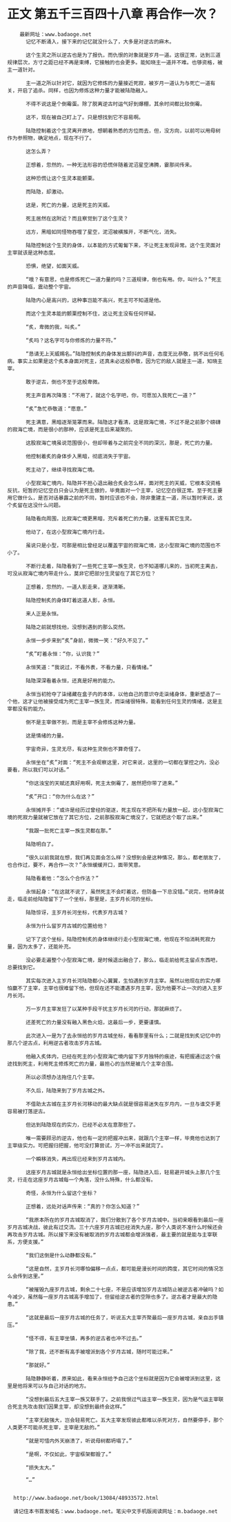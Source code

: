 # 正文 第五千三百四十八章 再合作一次？
        最新网址：www.badaoge.net
          记忆不断涌入，接下来的记忆就没什么了，大多是对逆古的麻木。
      
          这个生灵之所以逆古也是为了报仇，而仇恨的对象就是岁月一道。这很正常，达到三道规律层次，方寸之距已经不再是束缚，它接触的也会更多。能知晓主一道并不难。也够资格，被主一道针对。
      
          主一道之所以针对它，就因为它修炼的力量接近死寂，被岁月一道认为与死亡一道有关，开启了追杀。同样，也因为修炼这种力量才能被陆隐融入。
      
          不得不说这是个倒霉蛋。除了脱离逆古时运气好到爆棚，其余时间都比较倒霉。
      
          这不，现在被自己盯上了。只是想找到它不容易啊。
      
          陆隐控制着这个生灵离开原地，想朝着熟悉的方位而去，但，没方向，以前可以用母树作为参照物，确定地点，现在不行了。
      
          这怎么弄？
      
          正想着，忽然的，一种无法形容的恐慌伴随着泥沼星空沸腾，霎那间传来。
      
          这种恐慌让这个生灵本能颤栗。
      
          而陆隐，却激动。
      
          这是，死亡的力量，这是死主的天威。
      
          死主居然在这附近？而且察觉到了这个生灵？
      
          远方，黑暗如同怪物吞噬了星空，泥沼被横推开，不断气化，消失。
      
          陆隐控制这个生灵的身体，以本能的方式匍匐下来，不让死主发现异常。这个生灵面对主宰就该是这种态度。
      
          恐惧，绝望，如面天威。
      
          “哦？有意思，也是修炼死亡一道力量的吗？三道规律，倒也有用。你，叫什么？”死主的声音降临，震动整个宇宙。
      
          陆隐内心是高兴的，这种事岂能不高兴，死主可不知道是他。
      
          而这个生灵本能的颤栗控制不住，这让死主没有任何怀疑。
      
          “炙，卑微的我，叫炙。”
      
          “炙吗？这名字可与你修炼的力量不符。”
      
          “恳请无上天威赐名。”陆隐控制炙的身体发出颤抖的声音，态度无比恭敬，挑不出任何毛病。事实上如果是这个炙本身面对死主，还真未必这般恭敬，因为它的敌人就是主一道，知晓主宰。
      
          敢于逆古，倒也不至于这般卑微。
      
          死主声音再次降落：“不用了，就这个名字吧，你，可愿加入我死亡一道？”
      
          “炙”急忙恭敬道：“愿意。”
      
          死主满意，黑暗逐渐笼罩而来。陆隐这才看清，这是寂海亡境，不过不是之前那个磅礴的寂海亡境，而是很小的那种，应该是死主后来凝聚的。
      
          这股寂海亡境虽说范围很小，但却带着与之前完全不同的深沉，那是，死亡的力量。
      
          他控制着炙的身体步入黑暗，彻底消失于宇宙。
      
          死主动了，继续寻找寂海亡境。
      
          小型寂海亡境内，陆隐并不担心退出融合炙会怎么样，面对死主的天威，它根本没资格反抗，短暂的记忆空白只会认为是死主做的，毕竟面对一个主宰，记忆空白很正常。至于死主要用它做什么，是否对话暴露之前的不同，暂时应该也不会，除非重建主一道，所以暂时来说，这个炙留在这没什么问题。
      
          陆隐看向周围，比寂海亡境更黑暗，充斥着死亡的力量，这里有其它生灵。
      
          他动了，在这小型寂海亡境内行走。
      
          虽说只是小型，可那是相比曾经足以覆盖宇宙的寂海亡境，这小型寂海亡境的范围也不小了。
      
          不断行走着，陆隐看到了一些死亡主宰一族生灵，也不知道哪儿来的，当初死主离去，可没从寂海亡境内带走什么，莫非它把部分生灵留在了其它方位？
      
          正想着，忽然的，一道人影走来，逐渐清晰。
      
          陆隐控制炙的身体盯着这道人影，永恒。
      
          来人正是永恒。
      
          陆隐之前就想找他，没想到遇到的那么突然。
      
          永恒一步步来到“炙”身前，微微一笑：“好久不见了。”
      
          “炙”盯着永恒：“你，认识我？”
      
          永恒笑道：“我说过，不看外表，不看力量，只看情绪。”
      
          陆隐深深看着永恒，还真是好用的能力。
      
          永恒当初抢夺了柒绪藏在盒子内的本体，以他自己的意识夺走柒绪身体，重新塑造了一个他，这才让他被接受成为死亡主宰一族生灵，而柒绪很特殊，能看到任何生灵的情绪，这是主宰都没有的能力。
      
          倒不是主宰做不到，而是主宰不会修炼这种力量。
      
          这是情绪的力量。
      
          宇宙奇异，生灵无尽，有这种生灵倒也不算奇怪了。
      
          永恒坐在“炙”对面：“死主不会观察这里，对它来说，这里的一切都在掌控之内，没必要看，所以我们可以对话。”
      
          “你这浊宝的天赋还真好用啊，死主太倒霉了，居然把你带了进来。”
      
          “炙”开口：“你为什么在这？”
      
          永恒摊开手：“或许是经历过曾经的驱逐，死主现在不把所有力量放一起，这小型寂海亡境的死寂力量就被它放在了其它方位，之前那股寂海亡境没了，它就把这个取了出来。”
      
          “我跟一批死亡主宰一族生灵都在那。”
      
          陆隐明白了。
      
          “很久以前我就在想，我们再见面会怎么样？没想到会是这种情况，那么，都老朋友了，也合作过，要不，再合作一次？”永恒缓缓开口，面带笑意。
      
          陆隐看着他：“怎么个合作法？”
      
          永恒起身：“在这就不说了，虽然死主不会盯着这，但防备一下总没错。”说完，他转身就走，临走前给陆隐留下了一个坐标，那里是，主岁月长河的坐标。
      
          陆隐惊讶，主岁月长河坐标，代表岁月古城？
      
          永恒为什么留岁月古城的位置给他？
      
          记下了这个坐标，陆隐控制炙的身体继续行走小型寂海亡境，他现在不怕消耗死寂力量，因为太多了，还能补充。
      
          没必要走遍整个小型寂海亡境，是时候退出融合了，那么，临走前给死主留点东西吧，总要找到它。
      
          其实每次进入主岁月长河陆隐都小心翼翼，生怕遇到岁月主宰。虽然以他现在的实力哪怕赢不了主宰，主宰也很难留下他，但现在还不能遭遇岁月主宰，因为他要不止一次的进入主岁月长河。
      
          万一岁月主宰发狂了以某种手段干扰主岁月长河的行动，那就麻烦了。
      
          还差死亡的力量没有融入黑色火焰，这最后一步，更要谨慎。
      
          此次进入一是为了去永恒给的岁月古城坐标，看看那里有什么；二就是找到炙记忆中的那几个逆古点，利用逆古者攻击岁月古城。
      
          他融入炙体内，已经在死主的小型寂海亡境内留下岁月独特的痕迹，有把握通过这个痕迹找到死主，利用死主修炼死亡的力量，最担心的当然是被几个主宰合围。
      
          所以必须想办法拖住几个主宰。
      
          不久后，陆隐来到了岁月古城之外。
      
          不借助太古城在主岁月长河移动的最大缺点就是很容易迷失在岁月内，一旦与谁交手更容易被打落逆古。
      
          但达到陆隐现在的实力，已经不必太在意那些了。
      
          唯一需要顾忌的逆古，他也有一定的把握冲出来，就跟几个主宰一样，毕竟他也达到了主宰级实力。可把握归把握，他可没打算尝试，万一冲不出来就完了。
      
          一个瞬移消失，再出现已经来到岁月古城内。
      
          这座岁月古城就是永恒给出坐标位置的那一座，陆隐进入后，轻易避开城头上那几个生灵，行走在这座岁月古城每一个角落，没什么特殊，什么都没有。
      
          奇怪，永恒为什么留这个坐标？
      
          正想着，远处对话声传来：“真的？你怎么知道？”
      
          “我原本所在的岁月古城取消了，我们分散到了各个岁月古城中。当初亲眼看到最后一座岁月古城决战，彼此有过交流。三十六座岁月古城已经消失九座，那个人类说不准什么时候还会再攻击岁月古城。所以接下来没有被取消的岁月古城都会增派强者，最主要的就是能与主宰联系，方便支援。”
      
          “我们这倒是什么动静都没有。”
      
          “这是自然，主岁月长河哪怕偏移一点点，都可能是漫长时间的跨度，其它时间的情况怎么会传到这里。”
      
          “被摧毁九座岁月古城，剩余二十七座，不是应该增加岁月古城防止被逆古者冲破吗？如今减少，虽然每一座岁月古城高手增加了，但留给逆古者的空隙也多了。逆古者才是最大的隐患。”
      
          “这就是最后一座岁月古城的任务了，听说五大主宰齐聚最后一座岁月古城，亲自出手镇压。”
      
          “怪不得，有主宰坐镇，再多的逆古者也冲不过去。”
      
          “除了我，还不断有高手被增派到各个岁月古城，随时可能过来。”
      
          “那就好。”
      
          陆隐静静听着，原来如此，看来永恒给予自己这个坐标就是因为它会被增派到这里，这里是他将来可以与自己对话的地方。
      
          “没想到最后五大主宰一族又联手了。之前我恨过气运主宰一族生灵，因为是气运主宰联合死主先攻击我们因果主宰，却没想到最终会这样。”
      
          “主宰无敌强大，岂会轻易死亡。五大主宰发现彼此都难以杀死对方，自然要停手，那个人类更不可能杀死主宰，主宰是无敌的。”
      
          “就是可惜内外天崩溃了，听说母树都坍塌了。”
      
          “是啊，不仅如此，宇宙框架都毁了。”
      
          “损失太大。”
      
          “…”
      
      
      http://www.badaoge.net/book/13084/48933572.html
      
      请记住本书首发域名：www.badaoge.net。笔尖中文手机版阅读网址：m.badaoge.net